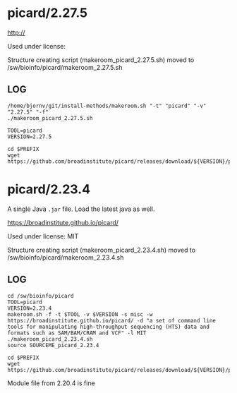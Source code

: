 picard/2.27.5
========================

<http://>

Used under license:



Structure creating script (makeroom_picard_2.27.5.sh) moved to /sw/bioinfo/picard/makeroom_2.27.5.sh

LOG
---

    /home/bjornv/git/install-methods/makeroom.sh "-t" "picard" "-v" "2.27.5" "-f"
    ./makeroom_picard_2.27.5.sh

    TOOL=picard
    VERSION=2.27.5

    cd $PREFIX
    wget https://github.com/broadinstitute/picard/releases/download/${VERSION}/picard.jar







picard/2.23.4
========================

A single Java `.jar` file.  Load the latest java as well.


<https://broadinstitute.github.io/picard/>

Used under license:
MIT

Structure creating script (makeroom_picard_2.23.4.sh) moved to /sw/bioinfo/picard/makeroom_2.23.4.sh


LOG
---

    cd /sw/bioinfo/picard
    TOOL=picard
    VERSION=2.23.4
    makeroom.sh -f -t $TOOL -v $VERSION -s misc -w https://broadinstitute.github.io/picard/ -d "a set of command line tools for manipulating high-throughput sequencing (HTS) data and formats such as SAM/BAM/CRAM and VCF" -l MIT
    ./makeroom_picard_2.23.4.sh
    source SOURCEME_picard_2.23.4

    cd $PREFIX
    wget https://github.com/broadinstitute/picard/releases/download/${VERSION}/picard.jar

Module file from 2.20.4 is fine
